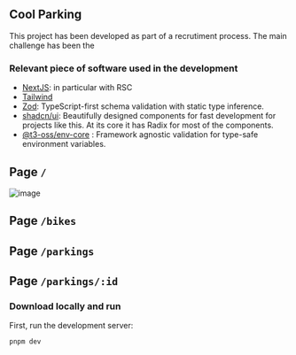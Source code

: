
## Cool Parking
This project has been developed as part of a recrutiment process. The main challenge has been the 

### Relevant piece of software used in the development
- [NextJS](https://nextjs.org/): in particular with RSC
- [Tailwind](https://tailwindcss.com)
- [Zod](https://zod.dev/): TypeScript-first schema validation with static type inference.
- [shadcn/ui](https://ui.shadcn.com/): Beautifully designed components for fast development for projects like this. At its core it has Radix for most of the components.
- [@t3-oss/env-core](https://env.t3.gg/) : Framework agnostic validation for type-safe environment variables.

## Page  `/`
![image](https://github.com/user-attachments/assets/9d43bdfc-276e-4dff-b524-0cd3f1842a9e)

## Page  `/bikes`

## Page  `/parkings`

## Page  `/parkings/:id`



### Download locally and run
First, run the development server:

```bash
pnpm dev
```

